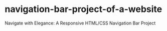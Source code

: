 # navigation-bar-project-of-a-website
Navigate with Elegance: A Responsive HTML/CSS Navigation Bar Project
